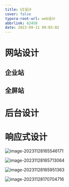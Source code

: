 ```yaml
---
title: UI设计
cover: false
typora-root-url: web设计
abbrlink: 62458
date: 2023-09-11 09:03:02
---
```




# 网站设计

## 企业站



## 全屏站







# 后台设计



# 响应式设计

![image-20231128165546171](image-20231128165546171.png)



![image-20231128165713064](image-20231128165713064.png)



![image-20231128165951363](image-20231128165951363.png)



![image-20231128170704716](image-20231128170704716.png)
